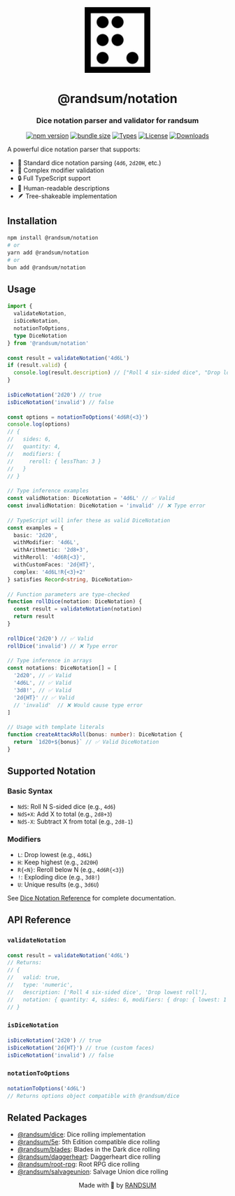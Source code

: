 <div align="center">
  <img width="150" height="150" src="https://raw.githubusercontent.com/RANDSUM/randsum/main/icon.webp" alt="Randsum Logo">
  <h1>@randsum/notation</h1>
  <h3>Dice notation parser and validator for randsum</h3>

[![npm version](https://img.shields.io/npm/v/@randsum/notation)](https://www.npmjs.com/package/@randsum/notation)
[![bundle size](https://img.shields.io/bundlephobia/minzip/@randsum/notation)](https://bundlephobia.com/package/@randsum/notation)
[![Types](https://img.shields.io/npm/types/@randsum/notation)](https://www.npmjs.com/package/@randsum/notation)
[![License](https://img.shields.io/npm/l/@randsum/notation)](https://github.com/RANDSUM/randsum/blob/main/LICENSE)
[![Downloads](https://img.shields.io/npm/dm/@randsum/notation)](https://www.npmjs.com/package/@randsum/notation)

</div>

A powerful dice notation parser that supports:

- 🎲 Standard dice notation parsing (`4d6`, `2d20H`, etc.)
- 🎯 Complex modifier validation
- 🔒 Full TypeScript support
- 📝 Human-readable descriptions
- 🪶 Tree-shakeable implementation

## Installation

```bash
npm install @randsum/notation
# or
yarn add @randsum/notation
# or
bun add @randsum/notation
```

## Usage

```typescript
import {
  validateNotation,
  isDiceNotation,
  notationToOptions,
  type DiceNotation
} from '@randsum/notation'

const result = validateNotation('4d6L')
if (result.valid) {
  console.log(result.description) // ["Roll 4 six-sided dice", "Drop lowest roll"]
}

isDiceNotation('2d20') // true
isDiceNotation('invalid') // false

const options = notationToOptions('4d6R{<3}')
console.log(options)
// {
//   sides: 6,
//   quantity: 4,
//   modifiers: {
//     reroll: { lessThan: 3 }
//   }
// }

// Type inference examples
const validNotation: DiceNotation = '4d6L' // ✅ Valid
const invalidNotation: DiceNotation = 'invalid' // ❌ Type error

// TypeScript will infer these as valid DiceNotation
const examples = {
  basic: '2d20',
  withModifier: '4d6L',
  withArithmetic: '2d8+3',
  withReroll: '4d6R{<3}',
  withCustomFaces: '2d{HT}',
  complex: '4d6L!R{<3}+2'
} satisfies Record<string, DiceNotation>

// Function parameters are type-checked
function rollDice(notation: DiceNotation) {
  const result = validateNotation(notation)
  return result
}

rollDice('2d20') // ✅ Valid
rollDice('invalid') // ❌ Type error

// Type inference in arrays
const notations: DiceNotation[] = [
  '2d20', // ✅ Valid
  '4d6L', // ✅ Valid
  '3d8!', // ✅ Valid
  '2d{HT}' // ✅ Valid
  // 'invalid'  // ❌ Would cause type error
]

// Usage with template literals
function createAttackRoll(bonus: number): DiceNotation {
  return `1d20+${bonus}` // ✅ Valid DiceNotation
}
```

## Supported Notation

### Basic Syntax

- `NdS`: Roll N S-sided dice (e.g., `4d6`)
- `NdS+X`: Add X to total (e.g., `2d8+3`)
- `NdS-X`: Subtract X from total (e.g., `2d8-1`)

### Modifiers

- `L`: Drop lowest (e.g., `4d6L`)
- `H`: Keep highest (e.g., `2d20H`)
- `R{<N}`: Reroll below N (e.g., `4d6R{<3}`)
- `!`: Exploding dice (e.g., `3d8!`)
- `U`: Unique results (e.g., `3d6U`)

See [Dice Notation Reference](https://github.com/RANDSUM/randsum/blob/main/packages/notation/RANDSUM_DICE_NOTATION.md) for complete documentation.

## API Reference

### `validateNotation`

```typescript
const result = validateNotation('4d6L')
// Returns:
// {
//   valid: true,
//   type: 'numeric',
//   description: ['Roll 4 six-sided dice', 'Drop lowest roll'],
//   notation: { quantity: 4, sides: 6, modifiers: { drop: { lowest: 1 } } }
// }
```

### `isDiceNotation`

```typescript
isDiceNotation('2d20') // true
isDiceNotation('2d{HT}') // true (custom faces)
isDiceNotation('invalid') // false
```

### `notationToOptions`

```typescript
notationToOptions('4d6L')
// Returns options object compatible with @randsum/dice
```

## Related Packages

- [@randsum/dice](https://github.com/RANDSUM/randsum/tree/main/packages/dice): Dice rolling implementation
- [@randsum/5e](https://github.com/RANDSUM/randsum/tree/main/gamePackages/5e): 5th Edition compatible dice rolling
- [@randsum/blades](https://github.com/RANDSUM/randsum/tree/main/gamePackages/blades): Blades in the Dark dice rolling
- [@randsum/daggerheart](https://github.com/RANDSUM/randsum/tree/main/gamePackages/daggerheart): Daggerheart dice rolling
- [@randsum/root-rpg](https://github.com/RANDSUM/randsum/tree/main/gamePackages/root-rpg): Root RPG dice rolling
- [@randsum/salvageunion](https://github.com/RANDSUM/randsum/tree/main/gamePackages/salvageunion): Salvage Union dice rolling

<div align="center">
Made with 👹 by <a href="https://github.com/RANDSUM">RANDSUM</a>
</div>
